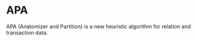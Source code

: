 APA
================

APA (Anatomizer and Partition) is a new heuristic algorithm for relation and transaction data.